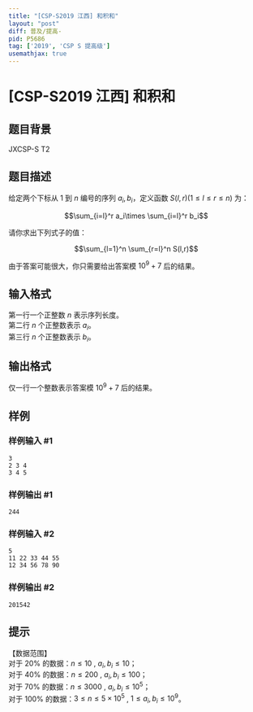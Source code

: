 ```yaml
---
title: "[CSP-S2019 江西] 和积和"
layout: "post"
diff: 普及/提高-
pid: P5686
tag: ['2019', 'CSP S 提高级']
usemathjax: true
---
```


# [CSP-S2019 江西] 和积和
## 题目背景

JXCSP-S T2
## 题目描述

给定两个下标从 $1$ 到 $n$ 编号的序列 $a_i,b_i$，定义函数 $S(l,r)(1\le l\le r\le n)$ 为：

$$\sum_{i=l}^r a_i\times \sum_{i=l}^r b_i$$

请你求出下列式子的值：

$$\sum_{l=1}^n \sum_{r=l}^n S(l,r)$$

由于答案可能很大，你只需要给出答案模 $10^9+7$ 后的结果。
## 输入格式

第一行一个正整数 $n$ 表示序列长度。  
第二行 $n$ 个正整数表示 $a_i$。  
第三行 $n$ 个正整数表示 $b_i$。
## 输出格式

仅一行一个整数表示答案模 $10^9+7$  后的结果。
## 样例

### 样例输入 #1
```
3
2 3 4
3 4 5
```
### 样例输出 #1
```
244
```
### 样例输入 #2
```
5
11 22 33 44 55
12 34 56 78 90
```
### 样例输出 #2
```
201542
```
## 提示

【数据范围】   
对于 $20\%$  的数据：$n\le 10$ , $a_i,b_i\le 10$；   
对于 $40\%$  的数据：$n\le 200$ , $a_i,b_i\le 100$；    
对于 $70\%$  的数据：$n\le 3000$ , $a_i,b_i\le 10^5$；    
对于 $100\%$  的数据：$3\le n\le 5\times 10^5$ , $1\le a_i,b_i\le 10^9$。
